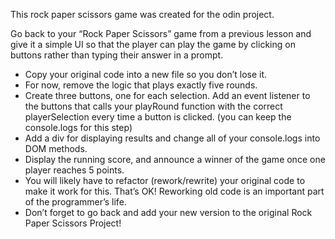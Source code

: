 This rock paper scissors game was created for the odin project. 

Go back to your “Rock Paper Scissors” game from a previous lesson and give it a simple UI so that the player can play the game by clicking on buttons rather than typing their answer in a prompt.
 - Copy your original code into a new file so you don’t lose it.
 - For now, remove the logic that plays exactly five rounds.
 - Create three buttons, one for each selection. Add an event listener to the buttons that calls your playRound function with the correct playerSelection every time a button is clicked. (you can keep the console.logs for this step)
 - Add a div for displaying results and change all of your console.logs into DOM methods.
 - Display the running score, and announce a winner of the game once one player reaches 5 points.
 - You will likely have to refactor (rework/rewrite) your original code to make it work for this. That’s OK! Reworking old code is an important part of the programmer’s life.
 - Don’t forget to go back and add your new version to the original Rock Paper Scissors Project!